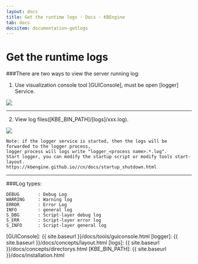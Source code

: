 ```yaml
---
layout: docs
title: Get the runtime logs · Docs · KBEngine
tab: docs
docsitem: documentation-getlogs
---
```


Get the runtime logs
====================

###There are two ways to view the server running log: 

1. Use visualization console tool [GUIConsole], must be open [logger] Service.
<img class="screenshots-img" src="{{ site.baseurl }}/assets/img/screenshots/guiconsole_log.jpg">



- - - 



2. View log files([KBE_BIN_PATH]/[logs]/xxx.log). 
<img class="screenshots-img" src="{{ site.baseurl }}/assets/img/screenshots/windows_getlogs.png">

	Note: if the logger service is started, then the logs will be forwarded to the logger process, 
	logger process will logs write "logger_<process name>.*.log".
	Start logger, you can modify the startup script or modify tools start-layout.
	https://kbengine.github.io//cn/docs/startup_shutdown.html


-----------------------------------------------------------------------------------------------

###Log types: 

	DEBUG		: Debug Log 
	WARRING		: Warning log 
	ERROR		: Error Log 
	INFO		: general log 
	S_DBG		: Script-layer debug log 
	S_ERR		: Script-layer error log 
	S_INFO		: Script-layer general log 






[GUIConsole]: {{ site.baseurl }}/docs/tools/guiconsole.html
[logger]: {{ site.baseurl }}/docs/concepts/layout.html
[logs]: {{ site.baseurl }}/docs/concepts/directorys.html
[KBE_BIN_PATH]: {{ site.baseurl }}/docs/installation.html